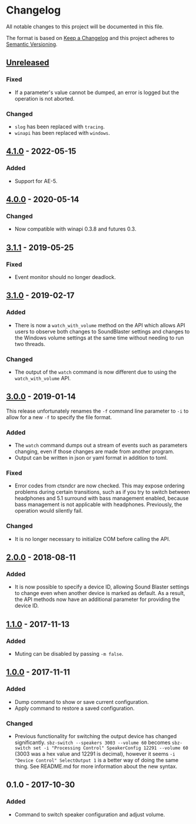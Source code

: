 # Changelog
All notable changes to this project will be documented in this file.

The format is based on [Keep a Changelog](http://keepachangelog.com/en/1.0.0/)
and this project adheres to [Semantic Versioning](http://semver.org/spec/v2.0.0.html).

## [Unreleased]
### Fixed
- If a parameter's value cannot be dumped, an error is logged but the operation is not aborted.

### Changed
- `slog` has been replaced with `tracing`.
- `winapi` has been replaced with `windows`.

## [4.1.0] - 2022-05-15
### Added
- Support for AE-5.

## [4.0.0] - 2020-05-14
### Changed
- Now compatible with winapi 0.3.8 and futures 0.3.

## [3.1.1] - 2019-05-25
### Fixed
- Event monitor should no longer deadlock.

## [3.1.0] - 2019-02-17
### Added
- There is now a `watch_with_volume` method on the API which allows API users to observe both changes to SoundBlaster settings and changes to the Windows volume settings at the same time without needing to run two threads.

### Changed
- The output of the `watch` command is now different due to using the `watch_with_volume` API.

## [3.0.0] - 2019-01-14

This release unfortunately renames the `-f` command line parameter to `-i` to allow for a new `-f` to specify the file format.

### Added
- The `watch` command dumps out a stream of events such as parameters changing, even if those changes are made from another program.
- Output can be written in json or yaml format in addition to toml.

### Fixed
- Error codes from ctsndcr are now checked. This may expose ordering problems during certain transitions, such as if you try to switch between headphones and 5.1 surround with bass management enabled, because bass management is not applicable with headphones. Previously, the operation would silently fail.

### Changed
- It is no longer necessary to initialize COM before calling the API.

## [2.0.0] - 2018-08-11
### Added
- It is now possible to specify a device ID, allowing Sound Blaster settings to change even when another device is marked as default. As a result, the API methods now have an additional parameter for providing the device ID.

## [1.1.0] - 2017-11-13
### Added
- Muting can be disabled by passing `-m false`.

## [1.0.0] - 2017-11-11
### Added
- Dump command to show or save current configuration.
- Apply command to restore a saved configuration.

### Changed
- Previous functionality for switching the output device has changed significantly. `sbz-switch --speakers 3003 --volume 60` becomes `sbz-switch set -i "Processing Control" SpeakerConfig 12291 --volume 60` (3003 was a hex value and 12291 is decimal), however it seems `-i "Device Control" SelectOutput 1` is a better way of doing the same thing. See README.md for more information about the new syntax.

## 0.1.0 - 2017-10-30
### Added
- Command to switch speaker configuration and adjust volume.

[Unreleased]: https://github.com/mdonoughe/sbz-switch/compare/v4.1.0...HEAD
[4.1.0]: https://github.com/mdonoughe/sbz-switch/compare/v4.0.0...v4.1.0
[4.0.0]: https://github.com/mdonoughe/sbz-switch/compare/v3.1.1...v4.0.0
[3.1.1]: https://github.com/mdonoughe/sbz-switch/compare/v3.1.0...v3.1.1
[3.1.0]: https://github.com/mdonoughe/sbz-switch/compare/v3.0.0...v3.1.0
[3.0.0]: https://github.com/mdonoughe/sbz-switch/compare/v2.0.0...v3.0.0
[2.0.0]: https://github.com/mdonoughe/sbz-switch/compare/v1.1.0...v2.0.0
[1.1.0]: https://github.com/mdonoughe/sbz-switch/compare/v1.0.0...v1.1.0
[1.0.0]: https://github.com/mdonoughe/sbz-switch/compare/v0.1.0...v1.0.0
